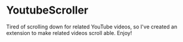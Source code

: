 # YoutubeScroller
Tired of scrolling down for related YouTube videos, so I've created an extension to make related videos scroll able. Enjoy!
